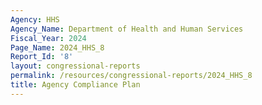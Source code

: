 ```yaml
---
Agency: HHS
Agency_Name: Department of Health and Human Services
Fiscal_Year: 2024
Page_Name: 2024_HHS_8
Report_Id: '8'
layout: congressional-reports
permalink: /resources/congressional-reports/2024_HHS_8
title: Agency Compliance Plan
---
```

